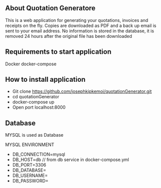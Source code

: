 ## About Quotation Generatore

This is a web application for generating your quotations, invoices and receipts on the fly. Copies are downloaded as PDF and a back up email is sent to your email address. 
No information is stored in the database, it is removed 24 hours after the original file has been downloaded

## Requirements to start application
Docker
docker-compose

## How to install application
-  Git clone https://github.com/josephkipkemoi/quotationGenerator.git
-  cd quotationGenerator
-  docker-compose up  
-  Open port localhost:8000

## Database
MYSQL is used as Database

MYSQL ENVIRONMENT
-   DB_CONNECTION=mysql
-   DB_HOST=db // from db service in docker-compose.yml
-   DB_PORT=3306
-   DB_DATABASE=
-   DB_USERNAME=
-   DB_PASSWORD=
